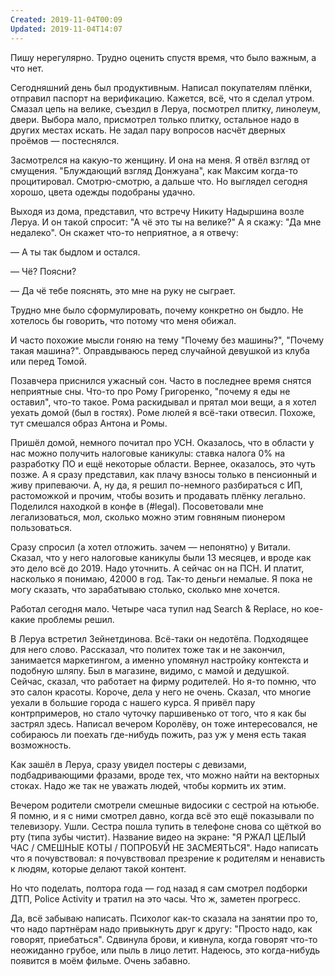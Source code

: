 ```yaml
---
Created: 2019-11-04T00:09
Updated: 2019-11-04T14:07
---
```

Пишу нерегулярно. Трудно оценить спустя время, что было важным, а что нет.

Сегодняшний день был продуктивным. Написал покупателям плёнки, отправил паспорт на верификацию. Кажется, всё, что я сделал утром. Смазал цепь на велике, съездил в Леруа, посмотрел плитку, линолеум, двери. Выбора мало, присмотрел только плитку, остальное надо в других местах искать. Не задал пару вопросов насчёт дверных проёмов — постеснялся.

Засмотрелся на какую-то женщину. И она на меня. Я отвёл взгляд от смущения. "Блуждающий взгляд Донжуана", как Максим когда-то процитировал. Смотрю-смотрю, а дальше что. Но выглядел сегодня хорошо, цвета одежды подобраны удачно.

Выходя из дома, представил, что встречу Никиту Надыршина возле Леруа. И он такой спросит: "А чё это ты на велике?" А я скажу: "Да мне недалеко". Он скажет что-то неприятное, а я отвечу:

— А ты так быдлом и остался.

— Чё? Поясни?

— Да чё тебе пояснять, это мне на руку не сыграет.

Трудно мне было сформулировать, почему конкретно он быдло. Не хотелось бы говорить, что потому что меня обижал.

И часто похожие мысли гоняю на тему "Почему без машины?", "Почему такая машина?". Оправдываюсь перед случайной девушкой из клуба или перед Томой.

Позавчера приснился ужасный сон. Часто в последнее время снятся неприятные сны. Что-то про Рому Григоренко, "почему я еды не оставил", что-то такое. Рома раскидывал и прятал мои вещи, а я хотел уехать домой (был в гостях). Роме люлей я всё-таки отвесил. Похоже, тут смешался образ Антона и Ромы.

Пришёл домой, немного почитал про УСН. Оказалось, что в области у нас можно получить налоговые каникулы: ставка налога 0% на разработку ПО и ещё некоторые области. Вернее, оказалось, это чуть позже. А я сразу представил, как плачу взносы только в пенсионный и живу припеваючи. А, ну да, я решил по-немного разбираться с ИП, растоможкой и прочим, чтобы возить и продавать плёнку легально. Поделился находкой в конфе в (\#legal). Посоветовали мне легализоваться, мол, сколько можно этим говняным пионером пользоваться.

Сразу спросил (а хотел отложить. зачем — непонятно) у Витали. Сказал, что у него налоговые каникулы были 13 месяцев, и вроде как это дело всё до 2019. Надо уточнить. А сейчас он на ПСН. И платит, насколько я понимаю, 42000 в год. Так-то деньги немалые. Я пока не могу сказать, что зарабатываю столько, сколько мне хочется.

Работал сегодня мало. Четыре часа тупил над Search & Replace, но кое-какие проблемы решил.

В Леруа встретил Зейнетдинова. Всё-таки он недотёпа. Подходящее для него слово. Рассказал, что политех тоже так и не закончил, занимается маркетингом, а именно упомянул настройку контекста и подобную шляпу. Был в магазине, видимо, с мамой и дедушкой. Сейчас, сказал, что работает на фирму родителей. Но я-то помню, что это салон красоты. Короче, дела у него не очень. Сказал, что многие уехали в большие города с нашего курса. Я привёл пару контрпримеров, но стало чуточку паршивенько от того, что я как бы застрял здесь. Написал вечером Королёву, он тоже интересовался, не собираюсь ли поехать где-нибудь пожить, раз уж у меня есть такая возможность.

Как зашёл в Леруа, сразу увидел постеры с девизами, подбадривающими фразами, вроде тех, что можно найти на векторных стоках. Надо же так не уважать людей, чтобы кормить их этим.

Вечером родители смотрели смешные видосики с сестрой на ютьюбе. Я помню, и я с ними смотрел давно, когда всё это ещё показывали по телевизору. Ушли. Сестра пошла тупить в телефоне снова со щёткой во рту (типа зубы чистит). Название видео на экране: "Я РЖАЛ ЦЕЛЫЙ ЧАС / СМЕШНЫЕ КОТЫ / ПОПРОБУЙ НЕ ЗАСМЕЯТЬСЯ". Надо написать что я почувствовал: я почувствовал презрение к родителям и ненависть к людям, которые делают такой контент.

Но что поделать, полтора года — год назад я сам смотрел подборки ДТП, Police Activity и тратил на это часы. Что ж, заметен прогресс.

Да, всё забываю написать. Психолог как-то сказала на занятии про то, что надо партнёрам надо привыкнуть друг к другу: "Просто надо, как говорят, приебаться". Сдвинула брови, и кивнула, когда говорят что-то неожиданно грубое, или пыль в лицо летит. Надеюсь, это когда-нибудь появится в моём фильме. Очень забавно.